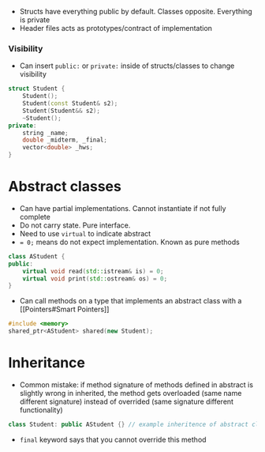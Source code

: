 - Structs have everything public by default. Classes opposite. Everything is private
- Header files acts as prototypes/contract of implementation

### Visibility
- Can insert `public:` or `private:` inside of structs/classes to change visibility
```c++
struct Student {
    Student();
    Student(const Student& s2);
    Student(Student&& s2);
    ~Student();
private:
    string _name;
    double _midterm, _final;
    vector<double> _hws;
}
```


# Abstract classes
- Can have partial implementations. Cannot instantiate if not fully complete
- Do not carry state. Pure interface.
- Need to use `virtual` to indicate abstract
- `= 0;` means do not expect implementation. Known as pure methods
```c++
class AStudent {
public:
	virtual void read(std::istream& is) = 0;
	virtual void print(std::ostream& os) = 0;
}
```

- Can call methods on a type that implements an abstract class with a [[Pointers#Smart Pointers]]
```c++
#include <memory>
shared_ptr<AStudent> shared(new Student);
```

# Inheritance
- Common mistake: if method signature of methods defined in abstract is slightly wrong in inherited, the method gets overloaded (same name different signature) instead of overrided (same signature different functionality)
```c++
class Student: public AStudent {} // example inheritence of abstract class
```

- `final` keyword says that you cannot override this method